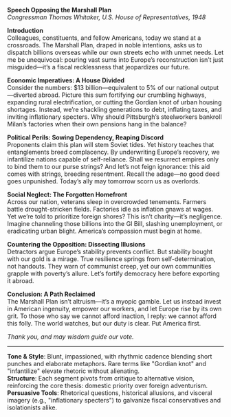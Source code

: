

**Speech Opposing the Marshall Plan**  
*Congressman Thomas Whitaker, U.S. House of Representatives, 1948*  

**Introduction**  
Colleagues, constituents, and fellow Americans, today we stand at a crossroads. The Marshall Plan, draped in noble intentions, asks us to dispatch billions overseas while our own streets echo with unmet needs. Let me be unequivocal: pouring vast sums into Europe’s reconstruction isn’t just misguided—it’s a fiscal recklessness that jeopardizes our future.  

**Economic Imperatives: A House Divided**  
Consider the numbers: $13 billion—equivalent to 5% of our national output—diverted abroad. Picture this sum fortifying our crumbling highways, expanding rural electrification, or cutting the Gordian knot of urban housing shortages. Instead, we’re shackling generations to debt, inflating taxes, and inviting inflationary specters. Why should Pittsburgh’s steelworkers bankroll Milan’s factories when their own pensions hang in the balance?  

**Political Perils: Sowing Dependency, Reaping Discord**  
Proponents claim this plan will stem Soviet tides. Yet history teaches that entanglements breed complacency. By underwriting Europe’s recovery, we infantilize nations capable of self-reliance. Shall we resurrect empires only to bind them to our purse strings? And let’s not feign ignorance: this aid comes with strings, breeding resentment. Recall the adage—no good deed goes unpunished. Today’s ally may tomorrow scorn us as overlords.  

**Social Neglect: The Forgotten Homefront**  
Across our nation, veterans sleep in overcrowded tenements. Farmers battle drought-stricken fields. Factories idle as inflation gnaws at wages. Yet we’re told to prioritize foreign shores? This isn’t charity—it’s negligence. Imagine channeling those billions into the GI Bill, slashing unemployment, or eradicating urban blight. America’s compassion must begin at home.  

**Countering the Opposition: Dissecting Illusions**  
Detractors argue Europe’s stability prevents conflict. But stability bought with our gold is a mirage. True resilience springs from self-determination, not handouts. They warn of communist creep, yet our own communities grapple with poverty’s allure. Let’s fortify democracy here before exporting it abroad.  

**Conclusion: A Path Reclaimed**  
The Marshall Plan isn’t altruism—it’s a myopic gamble. Let us instead invest in American ingenuity, empower our workers, and let Europe rise by its own grit. To those who say we cannot afford inaction, I reply: we cannot afford this folly. The world watches, but our duty is clear. Put America first.  

*Thank you, and may wisdom guide our vote.*  

---  
**Tone & Style**: Blunt, impassioned, with rhythmic cadence blending short punches and elaborate metaphors. Rare terms like "Gordian knot" and "infantilize" elevate rhetoric without alienating.  
**Structure**: Each segment pivots from critique to alternative vision, reinforcing the core thesis: domestic priority over foreign adventurism.  
**Persuasive Tools**: Rhetorical questions, historical allusions, and visceral imagery (e.g., "inflationary specters") to galvanize fiscal conservatives and isolationists alike.